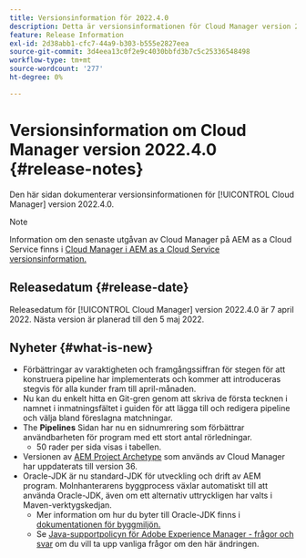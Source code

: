 ```yaml
---
title: Versionsinformation för 2022.4.0
description: Detta är versionsinformationen för Cloud Manager version 2022.4.0.
feature: Release Information
exl-id: 2d38abb1-cfc7-44a9-b303-b555e2827eea
source-git-commit: 3d4eea13c0f2e9c4030bbfd3b7c5c25336548498
workflow-type: tm+mt
source-wordcount: '277'
ht-degree: 0%

---
```



# Versionsinformation om Cloud Manager version 2022.4.0 {#release-notes}

Den här sidan dokumenterar versionsinformationen för [!UICONTROL Cloud Manager] version 2022.4.0.

>[!NOTE]
>
>Information om den senaste utgåvan av Cloud Manager på AEM as a Cloud Service finns i [Cloud Manager i AEM as a Cloud Service versionsinformation.](https://experienceleague.adobe.com/docs/experience-manager-cloud-service/content/implementing/using-cloud-manager/release-notes-cloud-manager/release-notes-cm-current.html)

## Releasedatum {#release-date}

Releasedatum för [!UICONTROL Cloud Manager] version 2022.4.0 är 7 april 2022. Nästa version är planerad till den 5 maj 2022.

## Nyheter {#what-is-new}

* Förbättringar av varaktigheten och framgångssiffran för stegen för att konstruera pipeline har implementerats och kommer att introduceras stegvis för alla kunder fram till april-månaden.
* Nu kan du enkelt hitta en Git-gren genom att skriva de första tecknen i namnet i inmatningsfältet i guiden för att lägga till och redigera pipeline och välja bland föreslagna matchningar.
* The **Pipelines** Sidan har nu en sidnumrering som förbättrar användbarheten för program med ett stort antal rörledningar.
   * 50 rader per sida visas i tabellen.
* Versionen av [AEM Project Archetype](https://experienceleague.adobe.com/docs/experience-manager-core-components/using/developing/archetype/overview.html) som används av Cloud Manager har uppdaterats till version 36.
* Oracle-JDK är nu standard-JDK för utveckling och drift av AEM program. Molnhanterarens byggprocess växlar automatiskt till att använda Oracle-JDK, även om ett alternativ uttryckligen har valts i Maven-verktygskedjan.
   * Mer information om hur du byter till Oracle-JDK finns i [dokumentationen för byggmiljön.](/help/using/build-environment-details.md#using-java-support)
   * Se [Java-supportpolicyn för Adobe Experience Manager - frågor och svar](https://experienceleague.adobe.com/docs/experience-manager-65/assets/Java_Policy_for_Adobe_Experience_Manager.pdf) om du vill ta upp vanliga frågor om den här ändringen.
